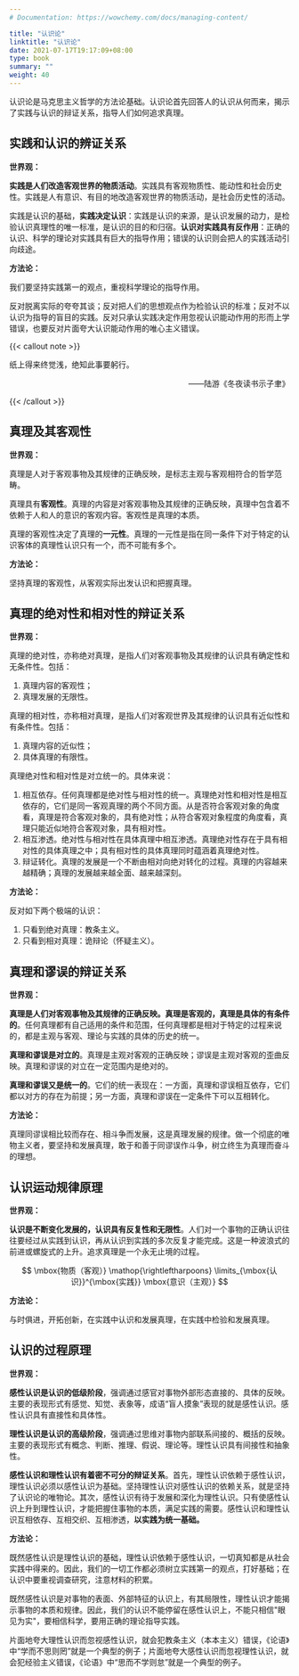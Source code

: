 ```yaml
---
# Documentation: https://wowchemy.com/docs/managing-content/

title: "认识论"
linktitle: "认识论"
date: 2021-07-17T19:17:09+08:00
type: book
summary: ""
weight: 40
---
```


认识论是马克思主义哲学的方法论基础。认识论首先回答人的认识从何而来，揭示了实践与认识的辩证关系，指导人们如何追求真理。

<!--more-->

## 实践和认识的辨证关系

**世界观：**

**实践是人们改造客观世界的物质活动**。实践具有客观物质性、能动性和社会历史性。实践是人有意识、有目的地改造客观世界的物质活动，是社会历史性的活动。

实践是认识的基础，**实践决定认识**：实践是认识的来源，是认识发展的动力，是检验认识真理性的唯一标准，是认识的目的和归宿。**认识对实践具有反作用**：正确的认识、科学的理论对实践具有巨大的指导作用；错误的认识则会把人的实践活动引向歧途。

**方法论：**

我们要坚持实践第一的观点，重视科学理论的指导作用。

反对脱离实际的夸夸其谈；反对把人们的思想观点作为检验认识的标准；反对不以认识为指导的盲目的实践。反对只承认实践决定作用忽视认识能动作用的形而上学错误，也要反对片面夸大认识能动作用的唯心主义错误。

{{< callout note >}}

纸上得来终觉浅，绝知此事要躬行。

<p align="right">——陆游《冬夜读书示子聿》</p>

{{< /callout >}}

## 真理及其客观性

**世界观：**

真理是人对于客观事物及其规律的正确反映，是标志主观与客观相符合的哲学范畴。

真理具有**客观性**。真理的内容是对客观事物及其规律的正确反映，真理中包含着不依赖于人和人的意识的客观内容。客观性是真理的本质。

真理的客观性决定了真理的**一元性**。真理的一元性是指在同一条件下对于特定的认识客体的真理性认识只有一个，而不可能有多个。

**方法论：**

坚持真理的客观性，从客观实际出发认识和把握真理。

## 真理的绝对性和相对性的辩证关系

**世界观：**

真理的绝对性，亦称绝对真理，是指人们对客观事物及其规律的认识具有确定性和无条件性。包括：

1. 真理内容的客观性；
2. 真理发展的无限性。

真理的相对性，亦称相对真理，是指人们对客观世界及其规律的认识具有近似性和有条件性。包括：

1. 真理内容的近似性；
2. 具体真理的有限性。

真理绝对性和相对性是对立统一的。具体来说：

1. 相互依存。任何真理都是绝对性与相对性的统一。真理绝对性和相对性是相互依存的，它们是同一客观真理的两个不同方面。从是否符合客观对象的角度看，真理是符合客观对象的，具有绝对性；从符合客观对象程度的角度看，真理只能近似地符合客观对象，具有相对性。
2. 相互渗透。绝对性与相对性在具体真理中相互渗透。真理绝对性存在于具有相对性的具体真理之中；具有相对性的具体真理同时蕴涵着真理绝对性。
3. 辩证转化。真理的发展是一个不断由相对向绝对转化的过程。真理的内容越来越精确；真理的发展越来越全面、越来越深刻。

**方法论：**

反对如下两个极端的认识：

1. 只看到绝对真理：教条主义。
2. 只看到相对真理：诡辩论（怀疑主义）。

## 真理和谬误的辩证关系

**世界观：**

**真理是人们对客观事物及其规律的正确反映。真理是客观的，真理是具体的有条件的**。任何真理都有自己适用的条件和范围，任何真理都是相对于特定的过程来说的，都是主观与客观、理论与实践的具体的历史的统一。

**真理和谬误是对立的**。真理是主观对客观的正确反映；谬误是主观对客观的歪曲反映。真理和谬误的对立在一定范围内是绝对的。

**真理和谬误又是统一的**。它们的统一表现在：一方面，真理和谬误相互依存，它们都以对方的存在为前提；另一方面，真理和谬误在一定条件下可以互相转化。

**方法论：**

真理同谬误相比较而存在、相斗争而发展，这是真理发展的规律。做一个彻底的唯物主义者，要坚持和发展真理，敢于和善于同谬误作斗争，树立终生为真理而奋斗的理想。

## 认识运动规律原理

**世界观：**

**认识是不断变化发展的，认识具有反复性和无限性**。人们对一个事物的正确认识往往要经过从实践到认识，再从认识到实践的多次反复才能完成。这是一种波浪式的前进或螺旋式的上升。追求真理是一个永无止境的过程。

$$
\mbox{物质（客观）} \mathop{\rightleftharpoons} \limits_{\mbox{认识}}^{\mbox{实践}} \mbox{意识（主观）}
$$

**方法论：**

与时俱进，开拓创新，在实践中认识和发展真理，在实践中检验和发展真理。

## 认识的过程原理

**世界观：**

**感性认识是认识的低级阶段**，强调通过感官对事物外部形态直接的、具体的反映。主要的表现形式有感觉、知觉、表象等，成语“盲人摸象”表现的就是感性认识。感性认识具有直接性和具体性。

**理性认识是认识的高级阶段**，强调通过思维对事物内部联系间接的、概括的反映。主要的表现形式有概念、判断、推理、假说、理论等。理性认识具有间接性和抽象性。

**感性认识和理性认识有着密不可分的辩证关系**。首先，理性认识依赖于感性认识，理性认识必须以感性认识为基础。坚持理性认识对感性认识的依赖关系，就是坚持了认识论的唯物论。其次，感性认识有待于发展和深化为理性认识。只有使感性认识上升到理性认识，才能把握住事物的本质，满足实践的需要。感性认识和理性认识互相依存、互相交织、互相渗透，**以实践为统一基础。**

**方法论：**

既然感性认识是理性认识的基础，理性认识依赖于感性认识，一切真知都是从社会实践中得来的。因此，我们的一切工作都必须树立实践第一的观点，打好基础；在认识中要重视调查研究，注意材料的积累。

既然感性认识是对事物的表面、外部特征的认识上，有其局限性，理性认识才能揭示事物的本质和规律。因此，我们的认识不能停留在感性认识上，不能只相信"眼见为实"，要相信科学，要用正确的理论指导实践。

片面地夸大理性认识而忽视感性认识，就会犯教条主义（本本主义）错误，《论语》中“学而不思则罔”就是一个典型的例子；片面地夸大感性认识而忽视理性认识，就会犯经验主义错误，《论语》中“思而不学则怠”就是一个典型的例子。